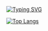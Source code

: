 [![Typing SVG](https://readme-typing-svg.herokuapp.com?font=Fira+Code&pause=1000&color=000000&center=%EC%B0%B8&vCenter=%EA%B1%B0%EC%A7%93&repeat=%EC%B0%B8&width=435&lines=%22+Heiio%2C+Worid!+%22)](https://git.io/typing-svg)
<!--
**heiioworid040/heiioworid040** is a ✨ _special_ ✨ repository because its `README.md` (this file) appears on your GitHub profile.

Here are some ideas to get you started:

- 🔭 I’m currently working on ...
- 🌱 I’m currently learning ...
- 👯 I’m looking to collaborate on ...
- 🤔 I’m looking for help with ...
- 💬 Ask me about ...
- 📫 How to reach me: ...
- 😄 Pronouns: ...
- ⚡ Fun fact: ...
-->

[![Top Langs](https://github-readme-stats.vercel.app/api/top-langs/?username=heiioworid&count_private=true)](https://github.com/anuraghazra/github-readme-stats)
